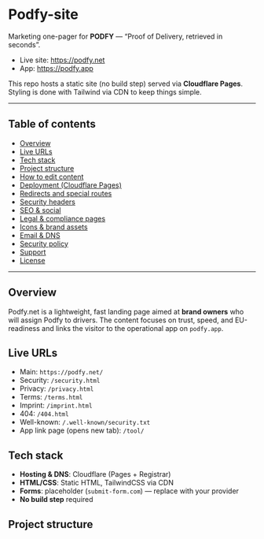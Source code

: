 # Podfy-site

Marketing one-pager for **PODFY** — “Proof of Delivery, retrieved in seconds”.

- Live site: https://podfy.net
- App: https://podfy.app

This repo hosts a static site (no build step) served via **Cloudflare Pages**. Styling is done with Tailwind via CDN to keep things simple.

---

## Table of contents
- [Overview](#overview)
- [Live URLs](#live-urls)
- [Tech stack](#tech-stack)
- [Project structure](#project-structure)
- [How to edit content](#how-to-edit-content)
- [Deployment (Cloudflare Pages)](#deployment-cloudflare-pages)
- [Redirects and special routes](#redirects-and-special-routes)
- [Security headers](#security-headers)
- [SEO & social](#seo--social)
- [Legal & compliance pages](#legal--compliance-pages)
- [Icons & brand assets](#icons--brand-assets)
- [Email & DNS](#email--dns)
- [Security policy](#security-policy)
- [Support](#support)
- [License](#license)

---

## Overview
Podfy.net is a lightweight, fast landing page aimed at **brand owners** who will assign Podfy to drivers. The content focuses on trust, speed, and EU-readiness and links the visitor to the operational app on `podfy.app`.

## Live URLs
- Main: `https://podfy.net/`
- Security: `/security.html`
- Privacy: `/privacy.html`
- Terms: `/terms.html`
- Imprint: `/imprint.html`
- 404: `/404.html`
- Well-known: `/.well-known/security.txt`
- App link page (opens new tab): `/tool/`

## Tech stack
- **Hosting & DNS**: Cloudflare (Pages + Registrar)
- **HTML/CSS**: Static HTML, TailwindCSS via CDN
- **Forms**: placeholder (`submit-form.com`) — replace with your provider
- **No build step** required

## Project structure
